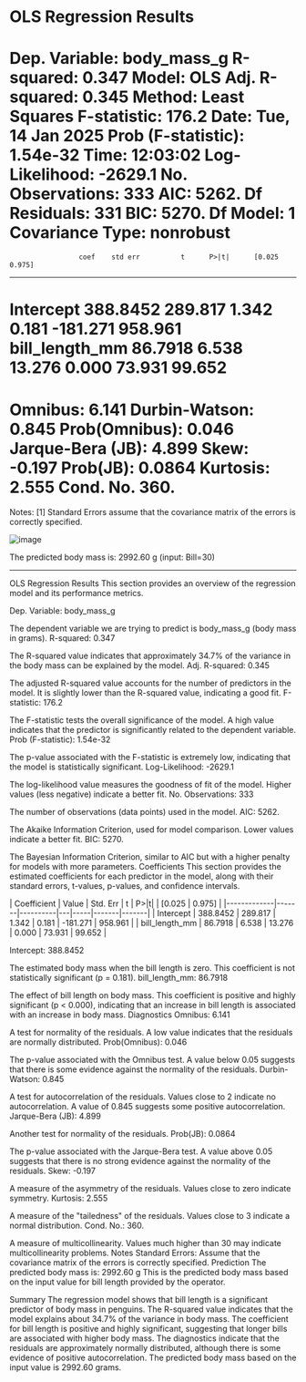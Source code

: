 OLS Regression Results                            
==============================================================================
Dep. Variable:            body_mass_g   R-squared:                       0.347
Model:                            OLS   Adj. R-squared:                  0.345
Method:                 Least Squares   F-statistic:                     176.2
Date:                Tue, 14 Jan 2025   Prob (F-statistic):           1.54e-32
Time:                        12:03:02   Log-Likelihood:                -2629.1
No. Observations:                 333   AIC:                             5262.
Df Residuals:                     331   BIC:                             5270.
Df Model:                           1                                         
Covariance Type:            nonrobust                                         
==================================================================================
                     coef    std err          t      P>|t|      [0.025      0.975]
----------------------------------------------------------------------------------
Intercept        388.8452    289.817      1.342      0.181    -181.271     958.961
bill_length_mm    86.7918      6.538     13.276      0.000      73.931      99.652
==============================================================================
Omnibus:                        6.141   Durbin-Watson:                   0.845
Prob(Omnibus):                  0.046   Jarque-Bera (JB):                4.899
Skew:                          -0.197   Prob(JB):                       0.0864
Kurtosis:                       2.555   Cond. No.                         360.
==============================================================================

Notes:
[1] Standard Errors assume that the covariance matrix of the errors is correctly specified.

![image](https://github.com/user-attachments/assets/20bb98df-1c9c-4797-9c62-e8d6c8c6b498)


The predicted body mass is: 2992.60 g
(input: Bill=30)

------

OLS Regression Results
This section provides an overview of the regression model and its performance metrics.

Dep. Variable: body_mass_g

The dependent variable we are trying to predict is body_mass_g (body mass in grams).
R-squared: 0.347

The R-squared value indicates that approximately 34.7% of the variance in the body mass can be explained by the model.
Adj. R-squared: 0.345

The adjusted R-squared value accounts for the number of predictors in the model. It is slightly lower than the R-squared value, indicating a good fit.
F-statistic: 176.2

The F-statistic tests the overall significance of the model. A high value indicates that the predictor is significantly related to the dependent variable.
Prob (F-statistic): 1.54e-32

The p-value associated with the F-statistic is extremely low, indicating that the model is statistically significant.
Log-Likelihood: -2629.1

The log-likelihood value measures the goodness of fit of the model. Higher values (less negative) indicate a better fit.
No. Observations: 333

The number of observations (data points) used in the model.
AIC: 5262.

The Akaike Information Criterion, used for model comparison. Lower values indicate a better fit.
BIC: 5270.

The Bayesian Information Criterion, similar to AIC but with a higher penalty for models with more parameters.
Coefficients
This section provides the estimated coefficients for each predictor in the model, along with their standard errors, t-values, p-values, and confidence intervals.

| Coefficient | Value | Std. Err | t | P>|t| | [0.025 | 0.975] | |-------------|-------|----------|---|-----|-------|-------| | Intercept | 388.8452 | 289.817 | 1.342 | 0.181 | -181.271 | 958.961 | | bill_length_mm | 86.7918 | 6.538 | 13.276 | 0.000 | 73.931 | 99.652 |

Intercept: 388.8452

The estimated body mass when the bill length is zero. This coefficient is not statistically significant (p = 0.181).
bill_length_mm: 86.7918

The effect of bill length on body mass. This coefficient is positive and highly significant (p < 0.000), indicating that an increase in bill length is associated with an increase in body mass.
Diagnostics
Omnibus: 6.141

A test for normality of the residuals. A low value indicates that the residuals are normally distributed.
Prob(Omnibus): 0.046

The p-value associated with the Omnibus test. A value below 0.05 suggests that there is some evidence against the normality of the residuals.
Durbin-Watson: 0.845

A test for autocorrelation of the residuals. Values close to 2 indicate no autocorrelation. A value of 0.845 suggests some positive autocorrelation.
Jarque-Bera (JB): 4.899

Another test for normality of the residuals.
Prob(JB): 0.0864

The p-value associated with the Jarque-Bera test. A value above 0.05 suggests that there is no strong evidence against the normality of the residuals.
Skew: -0.197

A measure of the asymmetry of the residuals. Values close to zero indicate symmetry.
Kurtosis: 2.555

A measure of the "tailedness" of the residuals. Values close to 3 indicate a normal distribution.
Cond. No.: 360.

A measure of multicollinearity. Values much higher than 30 may indicate multicollinearity problems.
Notes
Standard Errors: Assume that the covariance matrix of the errors is correctly specified.
Prediction
The predicted body mass is: 2992.60 g
This is the predicted body mass based on the input value for bill length provided by the operator.

Summary
The regression model shows that bill length is a significant predictor of body mass in penguins. 
The R-squared value indicates that the model explains about 34.7% of the variance in body mass. 
The coefficient for bill length is positive and highly significant, suggesting that longer bills are associated with higher body mass. 
The diagnostics indicate that the residuals are approximately normally distributed, although there is some evidence of positive autocorrelation. 
The predicted body mass based on the input value is 2992.60 grams.



